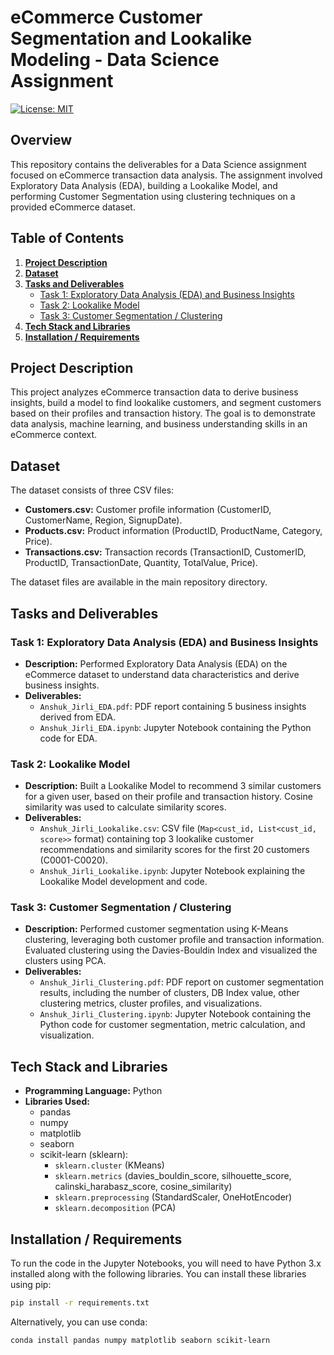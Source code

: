 # eCommerce Customer Segmentation and Lookalike Modeling - Data Science Assignment

[![License: MIT](https://img.shields.io/badge/License-MIT-yellow.svg)](https://opensource.org/licenses/MIT)

## Overview

This repository contains the deliverables for a Data Science assignment focused on eCommerce transaction data analysis. The assignment involved Exploratory Data Analysis (EDA), building a Lookalike Model, and performing Customer Segmentation using clustering techniques on a provided eCommerce dataset.

## Table of Contents

1.  [**Project Description**](#project-description)
2.  [**Dataset**](#dataset)
3.  [**Tasks and Deliverables**](#tasks-and-deliverables)
    *   [Task 1: Exploratory Data Analysis (EDA) and Business Insights](#task-1-exploratory-data-analysis-eda-and-business-insights)
    *   [Task 2: Lookalike Model](#task-2-lookalike-model)
    *   [Task 3: Customer Segmentation / Clustering](#task-3-customer-segmentation--clustering)
4.  [**Tech Stack and Libraries**](#tech-stack-and-libraries)
5.  [**Installation / Requirements**](#installation--requirements)

## Project Description

This project analyzes eCommerce transaction data to derive business insights, build a model to find lookalike customers, and segment customers based on their profiles and transaction history. The goal is to demonstrate data analysis, machine learning, and business understanding skills in an eCommerce context.

## Dataset

The dataset consists of three CSV files:

*   **Customers.csv:** Customer profile information (CustomerID, CustomerName, Region, SignupDate).
*   **Products.csv:** Product information (ProductID, ProductName, Category, Price).
*   **Transactions.csv:** Transaction records (TransactionID, CustomerID, ProductID, TransactionDate, Quantity, TotalValue, Price).

The dataset files are available in the main repository directory.

## Tasks and Deliverables

### Task 1: Exploratory Data Analysis (EDA) and Business Insights

*   **Description:** Performed Exploratory Data Analysis (EDA) on the eCommerce dataset to understand data characteristics and derive business insights.
*   **Deliverables:**
    *   `Anshuk_Jirli_EDA.pdf`: PDF report containing 5 business insights derived from EDA.
    *   `Anshuk_Jirli_EDA.ipynb`: Jupyter Notebook containing the Python code for EDA.

### Task 2: Lookalike Model

*   **Description:** Built a Lookalike Model to recommend 3 similar customers for a given user, based on their profile and transaction history. Cosine similarity was used to calculate similarity scores.
*   **Deliverables:**
    *   `Anshuk_Jirli_Lookalike.csv`: CSV file (`Map<cust_id, List<cust_id, score>>` format) containing top 3 lookalike customer recommendations and similarity scores for the first 20 customers (C0001-C0020).
    *   `Anshuk_Jirli_Lookalike.ipynb`: Jupyter Notebook explaining the Lookalike Model development and code.

### Task 3: Customer Segmentation / Clustering

*   **Description:** Performed customer segmentation using K-Means clustering, leveraging both customer profile and transaction information. Evaluated clustering using the Davies-Bouldin Index and visualized the clusters using PCA.
*   **Deliverables:**
    *   `Anshuk_Jirli_Clustering.pdf`: PDF report on customer segmentation results, including the number of clusters, DB Index value, other clustering metrics, cluster profiles, and visualizations.
    *   `Anshuk_Jirli_Clustering.ipynb`: Jupyter Notebook containing the Python code for customer segmentation, metric calculation, and visualization.



## Tech Stack and Libraries

*   **Programming Language:** Python
*   **Libraries Used:**
    *   pandas
    *   numpy
    *   matplotlib
    *   seaborn
    *   scikit-learn (sklearn):
        *   `sklearn.cluster` (KMeans)
        *   `sklearn.metrics` (davies_bouldin_score, silhouette_score, calinski_harabasz_score, cosine_similarity)
        *   `sklearn.preprocessing` (StandardScaler, OneHotEncoder)
        *   `sklearn.decomposition` (PCA)

## Installation / Requirements

To run the code in the Jupyter Notebooks, you will need to have Python 3.x installed along with the following libraries. You can install these libraries using pip:

```bash
pip install -r requirements.txt
```

Alternatively, you can use conda:
```bash
conda install pandas numpy matplotlib seaborn scikit-learn
```

